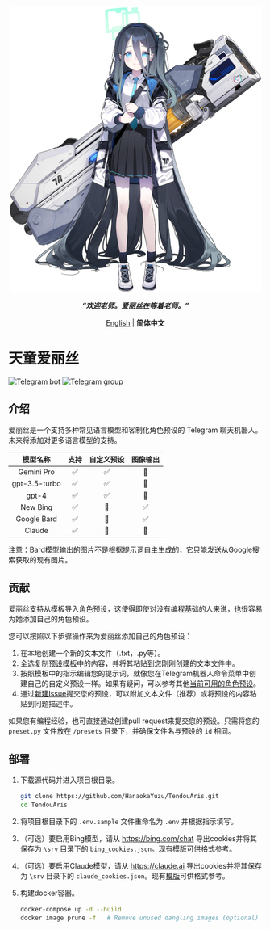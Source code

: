 <p align="center">
    <img src="resources/tendouaris.png" alt="Aris" width="500">
    <p/>
    <p align="center">
        <b><i>“欢迎老师。爱丽丝在等着老师。”</i></b>
    </p>
    <p align="center">
        <a href="README.md">English</a> | <b>简体中文</b>
    </p>
    <p/>
</p>

# 天童爱丽丝

[![Telegram bot](https://img.shields.io/badge/bot-%40TendouArisBot-229ed9?logo=telegram&style=for-the-badge)](https://t.me/TendouArisBot)
[![Telegram group](https://img.shields.io/badge/discussion-%40GMDevDept-181A1B?logo=telegram&style=for-the-badge)](https://t.me/GMDevDept)

## 介绍

爱丽丝是一个支持多种常见语言模型和客制化角色预设的 Telegram 聊天机器人。未来将添加对更多语言模型的支持。

| 模型名称 | 支持 | 自定义预设 | 图像输出 |
|:---:|:---:|:---:|:---:|
| Gemini Pro | ✅ | ✅ | 🚫 |
| gpt-3.5-turbo | ✅ | ✅ | 🚫 |
| gpt-4 | ✅ | ✅ | 🚫 |
| New Bing | ✅ | 🚫 | ✅ |
| Google Bard | ✅ | 🚫 | ✅ |
| Claude | ✅ | 🚫 | 🚫 |

注意：Bard模型输出的图片不是根据提示词自主生成的，它只能发送从Google搜索获取的现有图片。

## 贡献

爱丽丝支持从模板导入角色预设，这使得即使对没有编程基础的人来说，也很容易为她添加自己的角色预设。

您可以按照以下步骤操作来为爱丽丝添加自己的角色预设：

1. 在本地创建一个新的文本文件（.txt，.py等）。
2. 全选复制[预设模板](https://raw.githubusercontent.com/HanaokaYuzu/TendouAris/master/presets/template.py)中的内容，并将其粘贴到您刚刚创建的文本文件中。
3. 按照模板中的指示编辑您的提示词，就像您在Telegram机器人命令菜单中创建自己的自定义预设一样。如果有疑问，可以参考其他[当前可用的角色预设](https://github.com/HanaokaYuzu/TendouAris/tree/master/presets)。
4. 通过[新建Issue](https://github.com/HanaokaYuzu/TendouAris/issues/new)提交您的预设，可以附加文本文件（推荐）或将预设的内容粘贴到问题描述中。

如果您有编程经验，也可直接通过创建pull request来提交您的预设。只需将您的 `preset.py` 文件放在 `/presets` 目录下，并确保文件名与预设的 `id` 相同。

## 部署

1. 下载源代码并进入项目根目录。

    ``` bash
    git clone https://github.com/HanaokaYuzu/TendouAris.git
    cd TendouAris
    ```

2. 将项目根目录下的 `.env.sample` 文件重命名为 `.env` 并根据指示填写。
3. （可选）要启用Bing模型，请从 <https://bing.com/chat> 导出cookies并将其保存为 `\srv` 目录下的 `bing_cookies.json`。现有[模版](https://github.com/HanaokaYuzu/TendouAris/tree/master/srv/bing_cookies.sample.json)可供格式参考。
4. （可选）要启用Claude模型，请从 <https://claude.ai> 导出cookies并将其保存为 `\srv` 目录下的 `claude_cookies.json`。现有[模版](https://github.com/HanaokaYuzu/TendouAris/tree/master/srv/claude_cookies.sample.json)可供格式参考。
5. 构建docker容器。

    ``` bash
    docker-compose up -d --build
    docker image prune -f   # Remove unused dangling images (optional)
    ```
